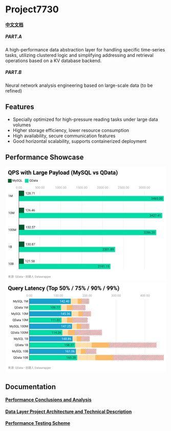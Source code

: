 # Project7730

#### [中文文档](https://github.com/GoodManWEN/Project7730/blob/main/README_zh.md)

##### PART.A
A high-performance data abstraction layer for handling specific time-series tasks, utilizing clustered logic and simplifying addressing and retrieval operations based on a KV database backend.

##### PART.B
Neural network analysis engineering based on large-scale data (to be refined)

## Features
- Specially optimized for high-pressure reading tasks under large data volumes
- Higher storage efficiency, lower resource consumption
- High availability, secure communication features
- Good horizontal scalability, supports containerized deployment

## Performance Showcase
![](https://github.com/GoodManWEN/Project7730/blob/main/misc/statistic_qps-with-large-payload-mysql-vs-qdata-EjX7H.png?raw=true)
![](https://github.com/GoodManWEN/Project7730/blob/main/misc/statistic_query-latency-top-50-75-90-99nAn8m.png?raw=true)

## Documentation

#### [Performance Conclusions and Analysis](https://github.com/GoodManWEN/Project7730/blob/main/docs/BenchmarkResults.md)

#### [Data Layer Project Architecture and Technical Description](https://github.com/GoodManWEN/Project7730/blob/main/qdata/README.md)

#### [Performance Testing Scheme](https://github.com/GoodManWEN/Project7730/blob/main/benchmark/README.md)


